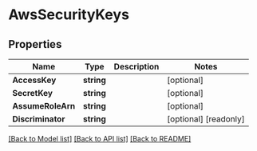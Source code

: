 # AwsSecurityKeys

## Properties

Name | Type | Description | Notes
------------ | ------------- | ------------- | -------------
**AccessKey** | **string** |  | [optional] 
**SecretKey** | **string** |  | [optional] 
**AssumeRoleArn** | **string** |  | [optional] 
**Discriminator** | **string** |  | [optional] [readonly] 

[[Back to Model list]](../README.md#documentation-for-models) [[Back to API list]](../README.md#documentation-for-api-endpoints) [[Back to README]](../README.md)


